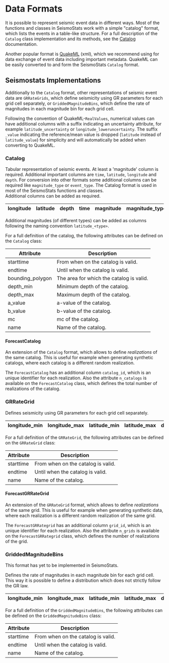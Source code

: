 # Data Formats

It is possible to represent seismic event data in different ways. Most of the functions and classes in SeismoStats work with a simple "catalog" format, which lists the events in a table-like structure. For a full description of the `Catalog` class implementation and its methods, see the [Catalog](catalogs.md) documentation.  

Another popular format is [QuakeML](https://quake.ethz.ch/quakeml/QuakeML) (xml), which we recommend using for data exchange of event data including important metadata. QuakeML can be easily converted to and form the SeismoStats `Catalog` format.


## Seismostats Implementations
Additionally to the `Catalog` format, other representations of seismic event data are `GRRateGrids`, which define seismicity using GR parameters for each grid cell separately, or `GriddedMagnitudeBins`, which define the rate of magnitudes in each magnitude bin for each grid cell.

Following the convention of QuakeML-`RealValues`, numerical values can have additional columns with a suffix indicating an uncertainty attribute, for example `latitude_uncertainty` or `longitude_loweruncertainty`. The suffix `_value` indicating the reference/mean value is dropped (`latitude` instead of `latitude_value`) for simplicity and will automatically be added when converting to QuakeML.

### Catalog
Tabular representation of seismic events. At least a 'magnitude' column is required. Additional important columns are `time`, `latitude`, `longitude` and `depth`. For conversion into other formats some additional columns can be required like `magnitude_type` or `event_type`. The Catalog format is used in most of the SeismoStats functions and classes.  
Additional columns can be added as required.

| longitude | latitude | depth | time | magnitude | magnitude_type | event_type |
| --------- | -------- | ----- | ---- | --------- | -------------- | ---------- |

Additional magnitudes (of different types) can be added as columns following the naming convention `latitude_<type>`. 

For a full definition of the catalog, the following attributes can be defined on the `Catalog` class:

| Attribute        | Description                              |
| ---------------- | ---------------------------------------- |
| starttime        | From when on the catalog is valid.       |
| endtime          | Until when the catalog is valid.         |
| bounding_polygon | The area for which the catalog is valid. |
| depth_min        | Minimum depth of the catalog.            |
| depth_max        | Maximum depth of the catalog.            |
| a_value          | a-value of the catalog.                  |
| b_value          | b-value of the catalog.                  |
| mc               | mc of the catalog.                       |
| name             | Name of the catalog.                     |

#### ForecastCatalog
An extension of the `Catalog` format, which allows to define *realizations* of the same catalog. This is useful for example when generating synthetic catalogs, where each catalog is a different random realization.

The `ForecastCatalog` has an additional column `catalog_id`, which is an unique identifier for each realization. Also the attribute `n_catalogs` is available on the `ForecastCatalog` class, which defines the total number of realizations of the catalog.

### GRRateGrid
Defines seismicity using GR parameters for each grid cell separately.

| longitude_min | longitude_max | latitude_min | latitude_max | depth_min | depth_max | rate | a   | b   | alpha | mc  | m_max |
| ------------- | ------------- | ------------ | ------------ | --------- | --------- | ---- | --- | --- | ----- | --- | ----- |

For a full definition of the `GRRateGrid`, the following attributes can be defined on the `GRRateGrid` class:

| Attribute | Description                        |
| --------- | ---------------------------------- |
| starttime | From when on the catalog is valid. |
| endtime   | Until when the catalog is valid.   |
| name      | Name of the catalog.               |

#### ForecastGRRateGrid
An extension of the `GRRateGrid` format, which allows to define *realizations* of the same grid. This is useful for example when generating synthetic data, where each realization is a different random realization of the same grid.

The `ForecastGRRategrid` has an additional column `grid_id`, which is an unique identifier for each realization. Also the attribute `n_grids` is available on the `ForecastGRRategrid` class, which defines the number of realizations of the grid.

### GriddedMagnitudeBins

This format has yet to be implemented in SeismoStats.

Defines the rate of magnitudes in each magnitude bin for each grid cell. This way it is possible to define a distribution which does not strictly follow the GR law.

| longitude_min | longitude_max | latitude_min | latitude_max | depth_min | depth_max | magnitude_min | magnitude_max | rate |
| ------------- | ------------- | ------------ | ------------ | --------- | --------- | ------------- | ------------- | ---- |

For a full definition of the `GriddedMagnitudeBins`, the following attributes can be defined on the `GriddedMagnitudeBins` class:

| Attribute | Description                        |
| --------- | ---------------------------------- |
| starttime | From when on the catalog is valid. |
| endtime   | Until when the catalog is valid.   |
| name      | Name of the catalog.               |
